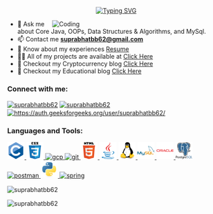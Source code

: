 <div align="center">

[![Typing SVG](https://readme-typing-svg.demolab.com?font=Fira+Code&size=25&pause=100&color=F7D610&center=true&vCenter=true&random=false&width=435&lines=Hello+there+!+%F0%9F%98%8A;This+is+Supra...;Nice+to+meet+you+%F0%9F%98%8A)](https://git.io/typing-svg)

</div>

<img align="right" alt="Coding" width="400" src="https://i.pinimg.com/originals/e8/f4/53/e8f453469a3ec97ecd354df465d73913.gif">

- 💬 Ask me about Core Java, OOPs, Data Structures & Algorithms, and MySql.
- 📫 Contact me **suprabhatbb62@gmail.com**
- 📄 Know about my experiences <a href="https://drive.google.com/file/d/1rqPgYCP7SXKaztGfq70f3y0N5QNPRJMa/view?usp=sharing" target="_blank"> Resume </a>
- 👨‍💻 All of my projects are available at <a href="https://github.com/Suprabhatbb62/" target="_blank"> Click Here </a>
- 📝 Checkout my Cryptocurrency blog <a href="https://finance-123com.blogspot.com/" target="_blank"> Click Here </a>
- 📝 Checkout my Educational blog <a href="https://mcasnu.blogspot.com/" target="_blank"> Click Here </a>



<h3 align="left">Connect with me:</h3>
<p align="left">
<a href="https://linkedin.com/in/suprabhatbb62" target="blank"><img align="center" src="https://raw.githubusercontent.com/rahuldkjain/github-profile-readme-generator/master/src/images/icons/Social/linked-in-alt.svg" alt="suprabhatbb62" height="30" width="40" /></a>
<a href="https://www.leetcode.com/suprabhatbb62" target="blank"><img align="center" src="https://raw.githubusercontent.com/rahuldkjain/github-profile-readme-generator/master/src/images/icons/Social/leet-code.svg" alt="suprabhatbb62" height="30" width="40" /></a>
<a href="https://auth.geeksforgeeks.org/user/https://auth.geeksforgeeks.org/user/suprabhatbb62/" target="blank"><img align="center" src="https://raw.githubusercontent.com/rahuldkjain/github-profile-readme-generator/master/src/images/icons/Social/geeks-for-geeks.svg" alt="https://auth.geeksforgeeks.org/user/suprabhatbb62/" height="30" width="40" /></a>
</p>

<h3 align="left">Languages and Tools:</h3>
<p align="left"> <a href="https://www.cprogramming.com/" target="_blank" rel="noreferrer"> <img src="https://raw.githubusercontent.com/devicons/devicon/master/icons/c/c-original.svg" alt="c" width="40" height="40"/> </a> <a href="https://www.w3schools.com/css/" target="_blank" rel="noreferrer"> <img src="https://raw.githubusercontent.com/devicons/devicon/master/icons/css3/css3-original-wordmark.svg" alt="css3" width="40" height="40"/> </a> <a href="https://cloud.google.com" target="_blank" rel="noreferrer"> <img src="https://www.vectorlogo.zone/logos/google_cloud/google_cloud-icon.svg" alt="gcp" width="40" height="40"/> </a> <a href="https://git-scm.com/" target="_blank" rel="noreferrer"> <img src="https://www.vectorlogo.zone/logos/git-scm/git-scm-icon.svg" alt="git" width="40" height="40"/> </a> <a href="https://www.w3.org/html/" target="_blank" rel="noreferrer"> <img src="https://raw.githubusercontent.com/devicons/devicon/master/icons/html5/html5-original-wordmark.svg" alt="html5" width="40" height="40"/> </a> <a href="https://www.java.com" target="_blank" rel="noreferrer"> <img src="https://raw.githubusercontent.com/devicons/devicon/master/icons/java/java-original.svg" alt="java" width="40" height="40"/> </a> <a href="https://www.linux.org/" target="_blank" rel="noreferrer"> <img src="https://raw.githubusercontent.com/devicons/devicon/master/icons/linux/linux-original.svg" alt="linux" width="40" height="40"/> </a> <a href="https://www.mysql.com/" target="_blank" rel="noreferrer"> <img src="https://raw.githubusercontent.com/devicons/devicon/master/icons/mysql/mysql-original-wordmark.svg" alt="mysql" width="40" height="40"/> </a> <a href="https://www.oracle.com/" target="_blank" rel="noreferrer"> <img src="https://raw.githubusercontent.com/devicons/devicon/master/icons/oracle/oracle-original.svg" alt="oracle" width="40" height="40"/> </a> <a href="https://www.postgresql.org" target="_blank" rel="noreferrer"> <img src="https://raw.githubusercontent.com/devicons/devicon/master/icons/postgresql/postgresql-original-wordmark.svg" alt="postgresql" width="40" height="40"/> </a> <a href="https://postman.com" target="_blank" rel="noreferrer"> <img src="https://www.vectorlogo.zone/logos/getpostman/getpostman-icon.svg" alt="postman" width="40" height="40"/> </a> <a href="https://www.python.org" target="_blank" rel="noreferrer"> <img src="https://raw.githubusercontent.com/devicons/devicon/master/icons/python/python-original.svg" alt="python" width="40" height="40"/> </a> <a href="https://spring.io/" target="_blank" rel="noreferrer"> <img src="https://www.vectorlogo.zone/logos/springio/springio-icon.svg" alt="spring" width="40" height="40"/> </a> </p>

<p><img align="center" src="https://github-readme-stats.vercel.app/api/top-langs?username=suprabhatbb62&show_icons=true&locale=en&layout=compact" alt="suprabhatbb62" /></p>

<p><img align="center" src="https://github-readme-streak-stats.herokuapp.com/?user=suprabhatbb62&" alt="suprabhatbb62" /></p>
